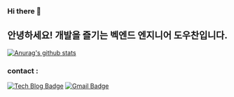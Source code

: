 ### Hi there 👋

<!--
**do168/do168** is a ✨ _special_ ✨ repository because its `README.md` (this file) appears on your GitHub profile.

Here are some ideas to get you started:

- 🔭 I’m currently working on ...
- 🌱 I’m currently learning ...
- 👯 I’m looking to collaborate on ...
- 🤔 I’m looking for help with ...
- 💬 Ask me about ...
- 📫 How to reach me: ...
- 😄 Pronouns: ...
- ⚡ Fun fact: ...
-->


## 안녕하세요! 개발을 즐기는 벡엔드 엔지니어 도우찬입니다.

 [![Anurag's github stats](https://github-readme-stats.vercel.app/api?username=do168&show_icons=true&theme=radical)](https://github.com/anuraghazra/github-readme-stats)
 
 
### contact : 
[![Tech Blog Badge](http://img.shields.io/badge/-Tech%20blog-black?style=flat-square&logo=github&link=https://ddan-dara.tistory.com/)](https://ddan-dara.tistory.com/)
[![Gmail Badge](https://img.shields.io/badge/Gmail-d14836?style=flat-square&logo=Gmail&logoColor=white&link=mailto:do1235580@gmail.com)](mailto:do1235580@gmail.com)
	

